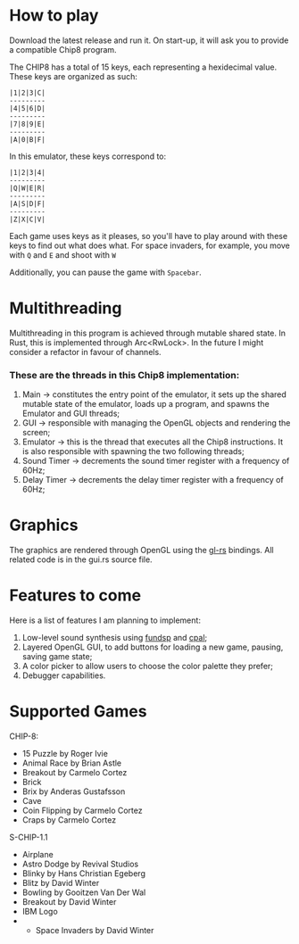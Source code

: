 # How to play
Download the latest release and run it.
On start-up, it will ask you to provide a compatible Chip8 program.

The CHIP8 has a total of 15 keys, each representing a hexidecimal value. These keys are organized as such:
```
|1|2|3|C|
---------
|4|5|6|D|
---------
|7|8|9|E|
---------
|A|0|B|F|
```
In this emulator, these keys correspond to:
```
|1|2|3|4|
---------
|Q|W|E|R|
---------
|A|S|D|F|
---------
|Z|X|C|V|
```
Each game uses keys as it pleases, so you'll have to play around with these keys to find out what does what. For space invaders, for example, you move with `Q` and `E` and shoot with `W`

Additionally, you can pause the game with `Spacebar`.

# Multithreading
Multithreading in this program is achieved through mutable shared state. In Rust, this is implemented through Arc<RwLock<T>>. In the future I might consider a refactor in favour of channels.

### These are the threads in this Chip8 implementation:
1. Main -> constitutes the entry point of the emulator, it sets up the shared mutable state of the emulator, loads up a program, and spawns the Emulator and GUI threads;
2. GUI -> responsible with managing the OpenGL objects and rendering the screen;
3. Emulator -> this is the thread that executes all the Chip8 instructions. It is also responsible with spawning the two following threads;
4. Sound Timer -> decrements the sound timer register with a frequency of 60Hz;
5. Delay Timer -> decrements the delay timer register with a frequency of 60Hz;

# Graphics
The graphics are rendered through OpenGL using the [gl-rs](https://github.com/brendanzab/gl-rs.git) bindings. All related code is in the gui.rs source file.

# Features to come
Here is a list of features I am planning to implement:
1. Low-level sound synthesis using [fundsp](https://github.com/SamiPerttu/fundsp.git) and [cpal](https://github.com/RustAudio/cpal.git);
2. Layered OpenGL GUI, to add buttons for loading a new game, pausing, saving game state;
3. A color picker to allow users to choose the color palette they prefer;
4. Debugger capabilities.

# Supported Games

CHIP-8:
- 15 Puzzle by Roger Ivie
- Animal Race by Brian Astle
- Breakout by Carmelo Cortez
- Brick
- Brix by Anderas Gustafsson
- Cave
- Coin Flipping by Carmelo Cortez
- Craps by Carmelo Cortez

S-CHIP-1.1
- Airplane
- Astro Dodge by Revival Studios
- Blinky by Hans Christian Egeberg
- Blitz by David Winter
- Bowling by Gooitzen Van Der Wal
- Breakout by David Winter
- IBM Logo
- - Space Invaders by David Winter